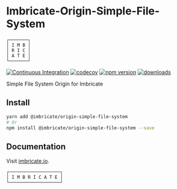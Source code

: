 # Imbricate-Origin-Simple-File-System

```
┌───────┐
│ I M B │
│ R I C │
│ A T E │
└───────┘
```

[![Continuous Integration](https://github.com/Imbricate/Imbricate-Origin-Simple-File-System/actions/workflows/ci.yml/badge.svg)](https://github.com/Imbricate/Imbricate-Origin-Simple-File-System/actions/workflows/ci.yml)
[![codecov](https://codecov.io/gh/Imbricate/Imbricate-Origin-Simple-File-System/branch/main/graph/badge.svg)](https://codecov.io/gh/Imbricate/Imbricate-Origin-Simple-File-System)
[![npm version](https://badge.fury.io/js/%40imbricate%2Forigin-simple-file-system.svg)](https://badge.fury.io/js/%40imbricate%2Forigin-simple-file-system)
[![downloads](https://img.shields.io/npm/dm/@imbricate/origin-simple-file-system.svg)](https://www.npmjs.com/package/@imbricate/origin-simple-file-system)

Simple File System Origin for Imbricate

## Install

```sh
yarn add @imbricate/origin-simple-file-system
# Or
npm install @imbricate/origin-simple-file-system --save
```

## Documentation

Visit [imbricate.io](https://imbricate.io/).

```
┌───────────────────┐
│ I M B R I C A T E │
└───────────────────┘
```
